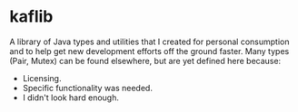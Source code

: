 # kaflib

A library of Java types and utilities that I created for personal consumption and to help get new development efforts off the ground faster.  Many types (Pair, Mutex) can be found elsewhere, but are yet defined here because:
- Licensing.
- Specific functionality was needed.
- I didn't look hard enough.
